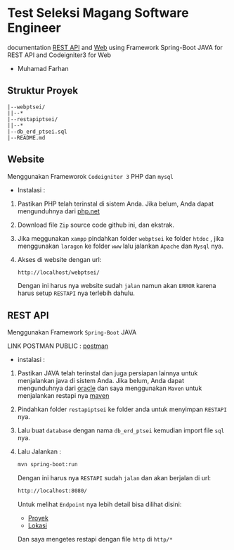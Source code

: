 # Test Seleksi Magang Software Engineer

documentation <u>REST API</u> and <u>Web</u> using Framework Spring-Boot JAVA for REST API and Codeigniter3 for Web

- Muhamad Farhan

## Struktur Proyek

    |--webptsei/
    ||--*
    |--restapiptsei/
    ||--*
    |--db_erd_ptsei.sql
    |--README.md

## Website

Menggunakan Frameworok `Codeigniter 3` PHP dan `mysql`

- Instalasi :

1. Pastikan PHP telah terinstal di sistem Anda. Jika belum, Anda dapat mengunduhnya dari [php.net](https://www.php.net/)

2. Download file `Zip` source code github ini, dan ekstrak.

3. Jika meggunakan `xampp` pindahkan folder `webptsei` ke folder `htdoc` , jika menggunakan `laragon` ke folder `www` lalu jalankan `Apache` dan `Mysql` nya.

4. Akses di website dengan url:

   ```bash
   http://localhost/webptsei/
   ```

   Dengan ini harus nya website sudah `jalan` namun akan `ERROR` karena harus setup `RESTAPI` nya terlebih dahulu.

## REST API

Menggunakan Framework `Spring-Boot` JAVA

LINK POSTMAN PUBLIC : [postman](https://documenter.getpostman.com/view/30143195/2sA3s7kpw6)

- instalasi :

1. Pastikan JAVA telah terinstal dan juga persiapan lainnya untuk menjalankan java di sistem Anda. Jika belum, Anda dapat mengunduhnya dari [oracle](https://www.oracle.com/java/technologies/downloads/) dan saya menggunakan `Maven` untuk menjalankan restapi nya [maven](https://maven.apache.org/)

2. Pindahkan folder `restapiptsei` ke folder anda untuk menyimpan `RESTAPI` nya.

3. Lalu buat `database` dengan nama `db_erd_ptsei` kemudian import file `sql` nya.

4. Lalu Jalankan :

   ```bash
   mvn spring-boot:run
   ```

   Dengan ini harus nya `RESTAPI` sudah `jalan` dan akan berjalan di url:

   ```bash
   http://localhost:8080/
   ```

   Untuk melihat `Endpoint` nya lebih detail bisa dilihat disini:

   - [Proyek](/restapiptsei/docs/proyek.md)
   - [Lokasi](/restapiptsei/docs/lokasi.md)

   Dan saya mengetes restapi dengan file `http` di `http/*`
